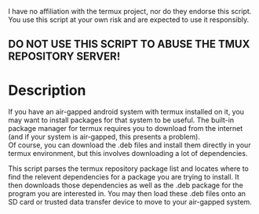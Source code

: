 I have no affiliation with the termux project, nor do they endorse this script.  
You use this script at your own risk and are expected to use it responsibly. 
## DO NOT USE THIS SCRIPT TO ABUSE THE TMUX REPOSITORY SERVER!

# Description
If you have an air-gapped android system with termux installed on it, you may want to install packages for that system to be useful.  The built-in package manager for termux requires you to download from the internet (and if your system is air-gapped, this presents a problem).  
Of course, you can download the .deb files and install them directly in your termux environment, but this involves downloading a lot of dependencies.  

This script parses the termux repository package list and locates where to find the relevent dependencies for a package you are trying to install.  It then downloads those dependencies as well as the .deb package for the program you are interested in.  You may then load these .deb files onto an SD card or trusted data transfer device to move to your air-gapped system.
